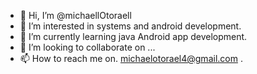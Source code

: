 - 👋 Hi, I’m @michaellOtoraell
- 👀 I’m interested in systems and android development.
- 🌱 I’m currently learning java Android app development.
- 💞️ I’m looking to collaborate on ...
- 📫 How to reach me on. michaelotorael4@gmail.com .

<!---
michaellOtoraell/michaellOtoraell is a ✨ special ✨ repository because its `README.md` (this file) appears on your GitHub profile.
You can click the Preview link to take a look at your changes.
--->
